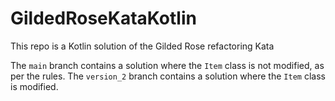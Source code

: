 # GildedRoseKataKotlin
This repo is a Kotlin solution of the Gilded Rose refactoring Kata

The `main` branch contains a solution where the `Item` class is not modified, as per the rules. The `version_2` branch contains a solution where the `Item` class is modified.
